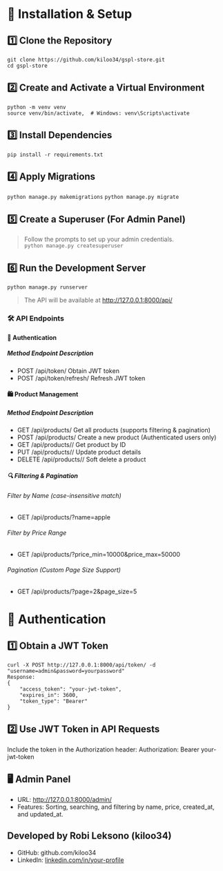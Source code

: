 # 📌 Installation & Setup

## 1️⃣ Clone the Repository

```
git clone https://github.com/kiloo34/gspl-store.git
cd gspl-store
```

## 2️⃣ Create and Activate a Virtual Environment

```
python -m venv venv
source venv/bin/activate,  # Windows: venv\Scripts\activate
```

## 3️⃣ Install Dependencies

```pip install -r requirements.txt```

## 4️⃣ Apply Migrations

```python manage.py makemigrations```
```python manage.py migrate```

## 5️⃣ Create a Superuser (For Admin Panel)

> Follow the prompts to set up your admin credentials.\
```python manage.py createsuperuser```

## 6️⃣ Run the Development Server

```python manage.py runserver```
> The API will be available at http://127.0.0.1:8000/api/

### 🛠️ API Endpoints
#### 🔑 Authentication
##### Method	Endpoint	Description
- POST	/api/token/	Obtain JWT token
- POST	/api/token/refresh/	Refresh JWT token

#### 🛍️ Product Management
##### Method	Endpoint	Description
- GET	/api/products/	Get all products (supports filtering & pagination)
- POST	/api/products/	Create a new product (Authenticated users only)
- GET	/api/products/<id>/	Get product by ID
- PUT	/api/products/<id>/	Update product details
- DELETE	/api/products/<id>/	Soft delete a product

##### 🔍 Filtering & Pagination
###### Filter by Name (case-insensitive match)
- GET /api/products/?name=apple

###### Filter by Price Range
- GET /api/products/?price_min=10000&price_max=50000

###### Pagination (Custom Page Size Support)
- GET /api/products/?page=2&page_size=5

# 🔐 Authentication
## 1️⃣ Obtain a JWT Token

    curl -X POST http://127.0.0.1:8000/api/token/ -d "username=admin&password=yourpassword"
    Response:
    {
        "access_token": "your-jwt-token",
        "expires_in": 3600,
        "token_type": "Bearer"
    }

## 2️⃣ Use JWT Token in API Requests

Include the token in the Authorization header:
Authorization: Bearer your-jwt-token

## 🖥️ Admin Panel
- URL: http://127.0.0.1:8000/admin/
- Features: Sorting, searching, and filtering by name, price, created_at, and updated_at.

## Developed by Robi Leksono (kiloo34)
-   GitHub: github.com/kiloo34
-   LinkedIn: [linkedin.com/in/your-profile](https://www.linkedin.com/in/robi-leksono-9483b11b4/)